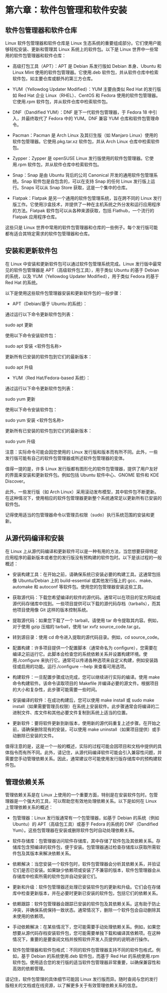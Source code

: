 # 第六章：软件包管理和软件安装

## 软件包管理器和软件仓库

Linux 软件包管理器和软件仓库是 Linux 生态系统的重要组成部分。它们使用户能够轻松安装、更新和管理其 Linux 系统上的软件包。以下是 Linux 世界中一些常用的软件包管理器和软件仓库：

+   高级打包工具（APT）：APT 是 Debian 系发行版如 Debian 本身、Ubuntu 和 Linux Mint 使用的软件包管理器。它使用.deb 软件包，并从软件仓库中检索软件包，如主要仓库或额外的第三方仓库。

+   YUM（Yellowdog Updater Modified）：YUM 主要由类似 Red Hat 的发行版如 Red Hat 企业 Linux（RHEL）、CentOS 和 Fedora 使用的软件包管理器。它使用.rpm 软件包，并从软件仓库中检索软件包。

+   DNF（Dandified YUM）：DNF 是下一代软件包管理器，于 Fedora 18 中引入，并最终取代了 Fedora 中的 YUM。DNF 兼容 YUM 仓库和软件包管理命令。

+   Pacman：Pacman 是 Arch Linux 及其衍生版（如 Manjaro Linux）使用的软件包管理器。它使用.pkg.tar.xz 软件包，并从 Arch Linux 仓库中检索软件包。

+   Zypper：Zypper 是 openSUSE Linux 发行版使用的软件包管理器。它使用.rpm 软件包，并从软件仓库中检索软件包。

+   Snap：Snap 是由 Ubuntu 背后的公司 Canonical 开发的通用软件包管理系统。Snap 软件包是自包含的，可以在支持 Snap 的任何 Linux 发行版上运行。Snaps 可以从 Snap Store 获取，这是一个集中的仓库。

+   Flatpak：Flatpak 是另一个通用的软件包管理系统，旨在跨不同的 Linux 发行版工作。它使用沙盒技术，并提供了一种在主机系统之外分发和运行应用程序的方法。Flatpak 软件包可以从各种来源获取，包括 Flathub，一个流行的 Flatpak 应用程序仓库。

这些只是 Linux 世界中常用的软件包管理器和仓库的一些例子。每个发行版可能都有适合其特定需求的软件包管理器和仓库。

## 安装和更新软件包

在 Linux 中安装和更新软件包可以通过软件包管理系统完成。Linux 发行版中最常见的软件包管理器是 APT（高级软件包工具），用于类似 Ubuntu 的基于 Debian 的系统，以及 YUM（Yellowdog Updater Modified），用于类似 Fedora 的基于 Red Hat 的系统。

以下是使用这些软件包管理器安装和更新软件包的一般步骤：

+   APT（Debian/基于 Ubuntu 的系统）：

通过运行以下命令更新软件包列表：

sudo apt 更新

使用以下命令安装软件包：

sudo apt 安装 <软件包名称>

更新所有已安装的软件包到它们的最新版本：

sudo apt 升级

+   YUM（Red Hat/Fedora-based 系统）：

通过运行以下命令更新软件包列表：

sudo yum 更新

使用以下命令安装软件包：

sudo yum 安装 <软件包名称>

更新所有已安装的软件包到它们的最新版本：

sudo yum 升级

注意：实际命令可能会因您使用的 Linux 发行版和版本而有所不同。此外，一些发行版可能有自己的软件包管理器或所述软件包管理器的变体。

值得一提的是，许多 Linux 发行版都有图形化的软件包管理器，提供了用户友好的界面来安装和更新软件包。例如包括 Ubuntu 软件中心、GNOME 软件和 KDE Discover。

此外，一些发行版（如 Arch Linux）采用滚动发布模型，其中软件包不断更新。在这种情况下，使用相应的软件包管理器更新整个系统通常足以更新所有已安装的软件包。

记得使用适当的包管理器命令以管理员权限（sudo）执行系统范围的安装和更新。

## 从源代码编译和安装

在 Linux 上从源代码编译和更新软件可以是一种有用的方法，当您想要获得特定应用程序的最新版本或者您的发行版没有预构建的软件包时。以下是该过程的一般概述：

+   安装构建工具：在开始之前，请确保系统已安装必要的构建工具。这通常包括像 Ubuntu/Debian 上的 build-essential 或其他发行版上的 gcc、make、automake 和 autoconf 等软件包。使用您的包管理器安装这些工具。

+   获取源代码：下载您希望编译的软件的源代码。通常可以在项目的官方网站或源代码存储库中找到。一些项目提供可以下载的源代码存档（tarballs），而其他项目使用像 Git 这样的版本控制系统。

+   提取源代码：如果您下载了一个 tarball，请使用 tar 命令提取其内容。例如，对于使用 gzip 压缩的 tarball，使用 tar xvfz source_code.tar.gz。

+   转到源目录：使用 cd 命令进入提取的源代码目录。例如，cd source_code。

+   配置构建：许多项目提供一个配置脚本（通常命名为 configure），您需要在编译之前运行它。此脚本会检查您的系统依赖关系并设置构建环境。使用./configure 来执行它。通常可以传递各种选项来自定义构建，例如安装路径或启用的功能。运行./configure --help 来查看可用选项。

+   构建软件：一旦配置步骤成功完成，您可以继续进行实际的编译。使用 make 命令构建软件。该命令读取项目的 Makefile 并编译必要的源文件。根据项目的大小和复杂性，此步骤可能需要一些时间。

+   安装编译的软件：在成功构建后，您可以使用 make install 或 sudo make install（如果需要管理员权限）在系统上安装软件。此步骤通常会将编译的二进制文件、库文件和其他必要文件复制到系统上适当的位置。

+   更新软件：要将软件更新到新版本，使用新的源代码重复上述步骤。在开始之前，请确保删除现有的安装，可以使用 make uninstall（如果项目提供）或手动删除已安装的文件。

值得注意的是，这是一个一般的概述，实际的过程可能会因项目和文档中提供的具体指令而有所不同。此外，请记住，从源代码编译软件可能会引入兼容性问题，并需要您手动管理依赖关系。因此，通常建议尽可能使用发行版存储库中的预构建软件包。

## 管理依赖关系

管理依赖关系是在 Linux 上使用的一个重要方面，特别是在安装软件包时。包管理器是一个强大的工具，可以帮助您有效地处理依赖关系。以下是如何在 Linux 上管理依赖关系的概述：

+   包管理器：Linux 发行版通常有一个包管理器，如基于 Debian 的系统（例如 Ubuntu）的 APT（高级包工具）或基于 Fedora 的系统的 DNF（Dandified Yum）。这些包管理器在安装或删除软件包时自动处理依赖关系。

+   软件存储库：包管理器访问软件存储库，其中存储了软件包及其依赖关系。存储库包含预编译的软件包，便于安装。包管理器通过检查存储库以获取所需软件包及其版本来解决依赖关系。

+   依赖解决：当您安装一个软件包时，软件包管理器会分析其依赖关系，并验证它们是否已安装。如果缺少依赖项或安装了不兼容的版本，软件包管理器会从存储库中检索所需的软件包并自动安装它们。

+   更新和升级：软件包管理器还处理已安装软件包的更新和升级。它们会在存储库中检查更新版本，并在必要时更新已安装的软件包，包括它们的依赖关系。

+   依赖跟踪：软件包管理器会跟踪已安装的软件包及其依赖关系。这有助于防止冲突，并确保系统保持一致状态。通常情况下，删除一个软件包会自动删除其未使用的依赖项。

+   手动依赖解决：在某些情况下，您可能需要手动处理依赖关系。例如，如果您想要从源代码存档安装软件包，您可能需要单独下载和编译其依赖项。在这种情况下，重要的是要查阅文档并按照软件开发人员提供的说明进行操作。

+   软件包管理器和软件包格式：不同的软件包管理器支持不同的软件包格式。例如，基于 Debian 的系统使用.deb 软件包，而基于 Red Hat 的系统使用.rpm 软件包。使用适合您的发行版的适当软件包管理器非常重要，以确保兼容性和高效的依赖管理。

请记住，软件包管理的具体细节可能因 Linux 发行版而异。随时查阅与您的发行版相关的文档或在线资源，以了解更多关于有效管理依赖关系的信息。
